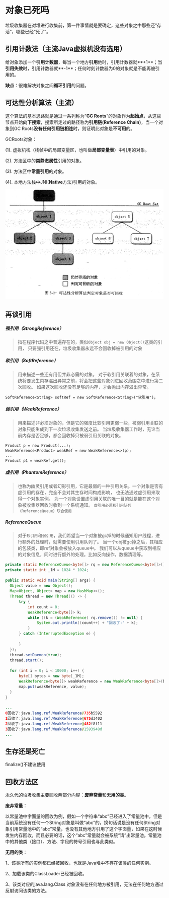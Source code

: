 # 对象已死吗

垃圾收集器在对堆进行收集前，第一件事情就是要确定，这些对象之中那些还“存活”，哪些已经“死了”。

## 引用计数法（主流Java虚拟机没有选用）

给对象添加一个**引用计数器**，每当一个地方**引用**他时，引用计数器就**+1**；当**引用失效**时，引用计数器就**-1**；任何时刻计数器为0的对象就是不能再被引用的。

**缺点**：很难解决对象之间**循环引用**的问题。

## 可达性分析算法（主流）

这个算法的基本思路就是通过一系列称为”**GC Roots**”的对象作为**起始点**，从这些节点开始**向下搜索**，搜索所走过的路径称为**引用链(Reference Chain)**，当一个对象到GC Roots**没有任何引用链相连**时，则证明此对象是**不可用**的。

GCRoots对象：

(1). 虚拟机栈（栈帧中的局部变量区，也叫做**局部变量表**）中引用的对象。

(2). 方法区中的**类静态属性**引用的对象。

(3). 方法区中**常量引用**的对象。

(4). 本地方法栈中JNI(**Native**方法)引用的对象。

![](.\images\可达性分析算法.png)

## 再谈引用

##### 强引用（StrongReference）

> 指在程序代码之中普遍存在的，类似`Object obj = new Object()`这类的引用，
> 只要强引用还在，垃圾收集器永远不会回收掉被引用的对象

##### 软引用（SoftReference）

> 用来描述一些还有用但并非必需的对象。
> 对于软引用关联着的对象，在系统将要发生内存溢出异常之前，将会把这些对象列进回收范围之中进行第二次回收。
> 如果这次回收还没有足够的内存，才会抛出内存溢出异常。

```
SoftReference<String> softRef = new SoftReference<String>("软引用");
```

##### 弱引用（WeakReference）

> 用来描述非必须对象的，但是它的强度比软引用更弱一些，被弱引用关联的对象只能生成到下一次垃圾收集发送之前。
> 当垃圾收集器工作时，无论当前内存是否足够，都会回收掉只被弱引用关联的对象。

```
Product p = new Product(...);
WeakReference<Product> weakRef = new WeakReference<>(p);
...
Product p1 = weakRef.get();
```

##### 虚引用（PhantomReference）

> 也称为幽灵引用或者幻影引用，它是最弱的一种引用关系。一个对象是否有虚引用的存在，完全不会对其生存时间构成影响， 也无法通过虚引用来取得一个对象实例。 为一个对象设置虚引用关联的唯一目的就是能在这个对象被收集器回收时收到一个系统通知。
> `虚引用必须和引用队列 （ReferenceQueue）联合使用`

##### ReferenceQueue

> 对于`软引用`和`弱引用`，我们希望当一个对象被gc掉的时候通知用户线程，进行额外的处理时，就需要使用引用队列了。
> 当一个obj被gc掉之后，其相应的包装类，即ref对象会被放入queue中。
> 我们可以从queue中获取到相应的对象信息，同时进行额外的处理。比如反向操作，数据清理等。

```java
private static ReferenceQueue<byte[]> rq = new ReferenceQueue<byte[]>();
private static int _1M = 1024 * 1024;

public static void main(String[] args) {
  Object value = new Object();
  Map<Object, Object> map = new HashMap<>();
  Thread thread = new Thread(() -> {
      try {
          int count = 0;
          WeakReference<byte[]> k;
          while ((k = (WeakReference) rq.remove()) != null) {
              System.out.println((count++) + "回收了:" + k);
          }
      } catch (InterruptedException e) {

      }
  });
  thread.setDaemon(true);
  thread.start();

  for (int i = 0; i < 10000; i++) {
      byte[] bytes = new byte[_1M];
      WeakReference<byte[]> weakReference = new WeakReference<byte[]>(bytes, rq);
      map.put(weakReference, value);
  }
}

...
0回收了:java.lang.ref.WeakReference@735b5592
1回收了:java.lang.ref.WeakReference@675d3402
2回收了:java.lang.ref.WeakReference@482f8f11
3回收了:java.lang.ref.WeakReference@1593948d
...
```

## 生存还是死亡

finalize()不建议使用

## 回收方法区

永久代的垃圾收集主要回收两部分内容：**废弃常量**和**无用的类**。

**废弃常量**：

以常量池中字面量的回收为例，假如一个字符串“abc”已经进入了常量池中，但是当前系统没有任何一个String对象是叫做“abc”的，换句话说是没有任何String对象引用常量池中的“abc”常量，也没有其他地方引用了这个字面量，如果在这时候发生内存回收，而且必要的话，这个“abc”常量就会被系统“请”出常量池。常量池中的其他类（接口）、方法、字段的符号引用也与此类似。

**无用的类**：

1、该类所有的实例都已经被回收，也就是Java堆中不存在该类的任何实例。

2、加载该类的ClassLoader已经被回收。

3、该类对应的java.lang.Class 对象没有在任何地方被引用，无法在任何地方通过反射访问该类的方法。

